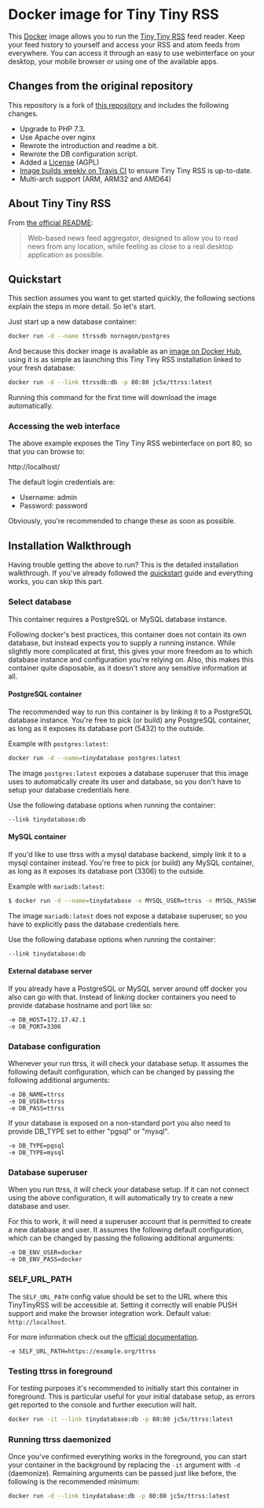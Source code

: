 # Docker image for Tiny Tiny RSS

This [Docker](https://www.docker.com) image allows you to run the [Tiny Tiny RSS](http://tt-rss.org) feed reader. Keep your feed history to yourself and access your RSS and atom feeds from everywhere. You can access it through an easy to use webinterface on your desktop, your mobile browser or using one of the available apps.

## Changes from the original repository

This repository is a fork of [this repository](https://github.com/clue/docker-ttrss) and includes the following changes.

* Upgrade to PHP 7.3.
* Use Apache over nginx
* Rewrote the introduction and readme a bit.
* Rewrote the DB configuration script.
* Added a [License](LICENSE) (AGPL)
* [Image builds weekly on Travis CI](https://travis-ci.com/JC5/docker-ttrss/builds) to ensure Tiny Tiny RSS is up-to-date.
* Multi-arch support (ARM, ARM32 and AMD64)

## About Tiny Tiny RSS

From [the official README](https://git.tt-rss.org/fox/tt-rss):

> Web-based news feed aggregator, designed to allow you to read news from any location, while feeling as close to a real desktop application as possible.

## Quickstart

This section assumes you want to get started quickly, the following sections explain the steps in more detail. So let's start.

Just start up a new database container:

```bash
docker run -d --name ttrssdb nornagon/postgres
```

And because this docker image is available as an [image on Docker Hub](https://hub.docker.com/repository/docker/jc5x/ttrss), using it is as simple as launching this Tiny Tiny RSS installation linked to your fresh database:

```bash
docker run -d --link ttrssdb:db -p 80:80 jc5x/ttrss:latest
```

Running this command for the first time will download the image automatically.

### Accessing the web interface

The above example exposes the Tiny Tiny RSS webinterface on port 80, so that you can browse to:

http://localhost/

The default login credentials are:

* Username: admin
* Password: password

Obviously, you're recommended to change these as soon as possible.

## Installation Walkthrough

Having trouble getting the above to run? This is the detailed installation walkthrough. If you've already followed the [quickstart](#quickstart) guide and everything works, you can skip this part.

### Select database

This container requires a PostgreSQL or MySQL database instance.

Following docker's best practices, this container does not contain its own database, but instead expects you to supply a running instance. While slightly more complicated at first, this gives your more freedom as to which database instance and configuration you're relying on. Also, this makes this container quite disposable, as it doesn't store any sensitive information at all.

#### PostgreSQL container

The recommended way to run this container is by linking it to a PostgreSQL database instance. You're free to pick (or build) any PostgreSQL container, as long as it exposes its database port (5432) to the outside.

Example with `postgres:latest`:

```bash
docker run -d --name=tinydatabase postgres:latest
```

The image `postgres:latest` exposes a database superuser that this image uses to automatically create its user and database, so you don't have to setup your database credentials here.

Use the following database options when running the container:

```
--link tinydatabase:db
```

#### MySQL container

If you'd like to use ttrss with a mysql database backend, simply link it to a mysql container instead. You're free to pick (or build) any MySQL container, as long as it exposes its database port (3306) to the outside.

Example with `mariadb:latest`:

```bash
$ docker run -d --name=tinydatabase -e MYSQL_USER=ttrss -e MYSQL_PASSWORD=ttrss -e MYSQL_DATABASE=ttrss mariadb:latest
```

The image `mariadb:latest` does not expose a database superuser, so you have to explicitly pass the database credentials here.

Use the following database options when running the container:

```
--link tinydatabase:db
```

#### External database server

If you already have a PostgreSQL or MySQL server around off docker you also can go with that. Instead of linking docker containers you need to provide database hostname and port like so:

```
-e DB_HOST=172.17.42.1
-e DB_PORT=3306
```

### Database configuration

Whenever your run ttrss, it will check your database setup. It assumes the following default configuration, which can be changed by passing the following additional arguments:

```
-e DB_NAME=ttrss
-e DB_USER=ttrss
-e DB_PASS=ttrss
```

If your database is exposed on a non-standard port you also need to provide DB_TYPE set to either "pgsql" or "mysql".

```
-e DB_TYPE=pgsql
-e DB_TYPE=mysql
```

### Database superuser

When you run ttrss, it will check your database setup. If it can not connect using the above configuration, it will automatically try to create a new database and user.

For this to work, it will need a superuser account that is permitted to create a new database and user. It assumes the following default configuration, which can be changed by passing the following additional arguments:

```
-e DB_ENV_USER=docker
-e DB_ENV_PASS=docker
```

### SELF_URL_PATH

The `SELF_URL_PATH` config value should be set to the URL where this TinyTinyRSS will be accessible at. Setting it correctly will enable PUSH support and make the browser integration work. Default value: `http://localhost`.

For more information check out the [official documentation](https://git.tt-rss.org/fox/tt-rss/src/master/config.php-dist#L21).

```
-e SELF_URL_PATH=https://example.org/ttrss
```

### Testing ttrss in foreground

For testing purposes it's recommended to initially start this container in foreground. This is particular useful for your initial database setup, as errors get reported to the console and further execution will halt.

```bash
docker run -it --link tinydatabase:db -p 80:80 jc5x/ttrss:latest
```

### Running ttrss daemonized

Once you've confirmed everything works in the foreground, you can start your container in the background by replacing the `-it` argument with `-d` (daemonize). Remaining arguments can be passed just like before, the following is the recommended minimum:

```bash
docker run -d --link tinydatabase:db -p 80:80 jc5x/ttrss:latest
```
